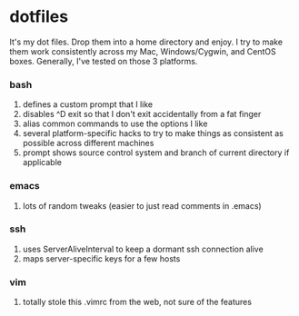dotfiles
====

It's my dot files.  Drop them into a home directory and enjoy.  I try to make
them work consistently across my Mac, Windows/Cygwin, and CentOS boxes.
Generally, I've tested on those 3 platforms.

### bash

1. defines a custom prompt that I like
2. disables ^D exit so that I don't exit accidentally from a fat finger
3. alias common commands to use the options I like
4. several platform-specific hacks to try to make things as consistent as possible across different machines
5. prompt shows source control system and branch of current directory if applicable

### emacs

1. lots of random tweaks (easier to just read comments in .emacs)

### ssh

1. uses ServerAliveInterval to keep a dormant ssh connection alive
2. maps server-specific keys for a few hosts

### vim

1. totally stole this .vimrc from the web, not sure of the features
